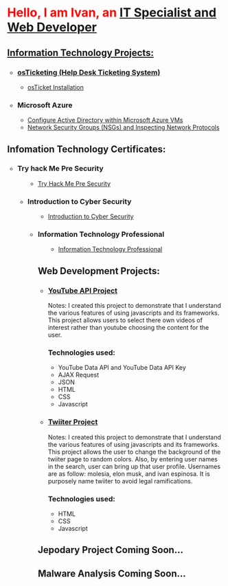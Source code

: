<h1 style ="color:red;"> Hello, I am Ivan, an <a href= "https://www.linkedin.com/in/ivan-espinosa-5a28b459/">IT Specialist and Web Developer</h1>
<h2>Information Technology Projects:</h2>

  <ul style="list-style-type:circle;">
  <h3><li>osTicketing (Help Desk Ticketing System)</li></h3>
   <ul style="list-style-type:circle;">
  <li><a href="https://github.com/iespinosa3/osTicket_Installation">osTicket Installation</a></li>

  
  </ul>  
  </ul>  
  <ul style="list-style-type:circle;">
  <h3><li>Microsoft Azure</li></h3>
   <ul style="list-style-type:circle;">
 
  <li><a href="https://github.com/iespinosa3/active_directory"> Configure Active Directory within Microsoft Azure VMs</a></li>
   <li><a href="https://github.com/iespinosa3/network_security_groups"> Network Security Groups (NSGs) and Inspecting Network Protocols</a></li>
       </ul> 
  </ul>  
  

<h2>Infomation Technology Certificates:</h2>

  <ul style="list-style-type:circle;">
  <h3><li>Try hack Me Pre Security</li></h3>
     <ul style="list-style-type:circle;">
 
   <ul style="list-style-type:circle;">
  <li><a href="https://github.com/iespinosa3/Certificates-of-Completion">Try Hack Me Pre Security</a></li>

  
  </ul>  
  </ul>  
    
 <ul style="list-style-type:circle;">
  <h3><li>Introduction to Cyber Security</li></h3>
     <ul style="list-style-type:circle;">
 
   <ul style="list-style-type:circle;">
  <li><a href="https://github.com/iespinosa3/Certificates-of-Completion">Introduction to Cyber Security</a></li>

  
  </ul>  
  </ul>  
  
 <ul style="list-style-type:circle;">
  <h3><li>Information Technology Professional</li></h3>
     <ul style="list-style-type:circle;">
 
   <ul style="list-style-type:circle;">
  <li><a href="https://github.com/iespinosa3/">Information Technology Professional</a></li>

  
  </ul>  
  </ul>  
   
<h2>Web Development Projects:</h2>

  <ul style="list-style-type:circle;">
  <h3><li><a href="https://github.com/iespinosa3/youtubeAPI">YouTube API Project</a></li></h3>
  <p>Notes: I created this project to demonstrate that I understand the various features of using javascripts and its frameworks.
            This project allows users to select there own videos of interest rather than youtube choosing the content for the user.
  
  </p>
  <h3>Technologies used:</h3>
   <ul style="list-style-type:circle;">
  <li>YouTube Data API and YouTube Data API Key</li>
  <li> AJAX Request </li>
  <li>JSON</li> 
  <li>HTML</li>
  <li>CSS</li>
  <li>Javascript</li>   
     
  
  </ul>  
  </ul> 
  <ul style="list-style-type:circle;">
 <h3><li><a href="https://github.com/iespinosa3/twiiterProject">Twiiter Project</a></li></h3>
  <p>Notes: I created this project to demonstrate that I understand the various features of using javascripts and its frameworks.
            This project allows the user to change the background of the twiiter page to random colors. Also, by entering user names
            in the search, user can bring up that user profile. Usernames are as follow:  molesia, elon musk, and ivan  espinosa. 
            It is purposely name twiiter to avoid legal ramifications.
  
  </p>
   <h3>Technologies used:</h3>
   <ul style="list-style-type:circle;">
  <li>HTML</li>
  <li>CSS</li>
  <li>Javascript</li>  

  </ul>  
  </ul>
  <h2>Jepodary Project Coming Soon... </h2>
  <h2>Malware Analysis Coming Soon... </h2>


<!---
iespinosa3/iespinosa3 is a ✨ special ✨ repository because its `README.md` (this file) appears on your GitHub profile.
You can click the Preview link to take a look at your changes.
--->
